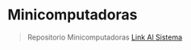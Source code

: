 # Minicomputadoras
>Repositorio Minicomputadoras
>[Link Al Sistema](http://sistema-examen.000webhostapp.com "Sistema Examenes Online")

